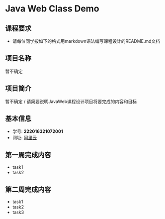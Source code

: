 # Java Web Class Demo

## 课程要求
- 请每位同学按如下的格式用markdown语法编写课程设计的README.md文档


## 项目名称
暂不确定

## 项目简介
暂不确定 / 请简要说明JavaWeb课程设计项目将要完成的内容和目标


## 基本信息
- 学号: **222016321072001**
- 网址: [阿里云](http://120.79.241.229:8080/javaweb/login.jsp)


## 第一周完成内容
- task1
- task2

## 第二周完成内容
- task1
- task2
- task3
